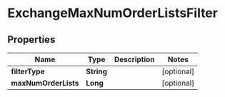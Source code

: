 

# ExchangeMaxNumOrderListsFilter


## Properties

| Name | Type | Description | Notes |
|------------ | ------------- | ------------- | -------------|
|**filterType** | **String** |  |  [optional] |
|**maxNumOrderLists** | **Long** |  |  [optional] |



